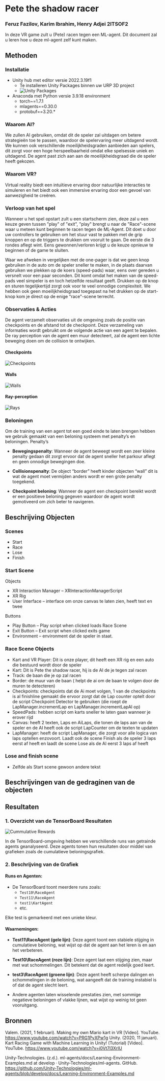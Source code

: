 
# Pete the shadow racer
### Feruz Fazilov, Karim Ibrahim, Henry Adjei 2ITSOF2

In deze VR game zult u (Pete) racen tegen een ML-agent. Dit document zal u leren hoe u deze ml-agent zelf kunt maken.

## Methoden
### Installatie
- Unity hub met editor versie 2022.3.19f1
  - Te installeren Unity Packages binnen uw URP 3D project
  - ![Unity Packages](/Images/packages.png)
- Anaconda met Python versie 3.9.18 environment 
  - torch~=1.7.1
  - mlagents==0.30.0
  - protobuf==3.20.*

### Waarom AI?
We zullen AI gebruiken, omdat dit de speler zal uitdagen om betere strategieën toe te passen, waardoor de spelervaring meer uitdagend wordt.  We kunnen ook verschillende moeilijkheidsgraden aanbieden aan spelers, dit zorgt voor een hoge herspeelbaarheid omdat elke spelsessie uniek en uitdagend. De agent past zich aan aan de moeilijkheidsgraad die de speler heeft gekozen. 

### Waarom VR?
Virtual reality biedt een intuïtieve ervaring door natuurlijke interacties te simuleren en het biedt ook een immersive ervaring door een gevoel van aanwezigheid te creëren.

### Verloop van het spel
Wanneer u het spel opstart zult u een startscherm zien, deze zal u een keuze geven tussen "play" of "exit", "play" brengt u naar de "Race"-scene waar u meteen kunt beginnen te racen tegen de ML-Agent. Dit doet u door uw controllers te gebruiken om het stuur vast te pakken met de grip knoppen en op de triggers te drukken om vooruit te gaan. De eerste die 3 rondes aflegt wint. Eens gewonnen/verloren krijgt u de keuze opnieuw te beginnen of de game te sluiten. 

Waar we afweken in vergelijken met de one-pager is dat we geen knop gebruiken in de auto om de speler sneller te maken, in de plaats daarvan gebruiken we plekken op de koers (speed-pads) waar, eens over gereden u versnelt voor een paar seconden. Dit komt omdat het maken van de speed-pads veel simpeler is en toch hetzelfde resultaat geeft. Drukken op de knop en sturen tegelijkertijd zorgt ook voor te veel onnodige complexiteit. We hebben ook geen moeilijkheidsgraad toegepast na het drukken op de start-knop kom je direct op de enige "race"-scene terrecht.

### Observaties & Acties
De agent verzamelt observaties uit de omgeving zoals de positie van checkpoints en de afstand tot de checkpoint. Deze verzameling van informaties wordt gebruikt om de volgende actie van een agent te bepalen. De ray perception van de agent een muur detecteert, zal de agent een lichte beweging doen om de collision te ontwijken.
#### Checkpoints
![Checkpoints](/Images/checkpoints.png)
#### Walls
![Walls](/Images/walls.png)
#### Ray-perception
![Rays](/Images/rays.png)

### Beloningen
Om de training van een agent tot een goed einde te laten brengen hebben we gebruik gemaakt van een beloning systeem met penalty’s en beloningen.
Penalty’s
- **Bewegingspenalty**: Wanneer de agent beweegt wordt een zeer kleine penalty gedaan dit zorgt ervoor dat de agent sneller het parkour aflegt en geen onnodige bewegingen doe.

- **Collisionspenalty**: De object “border” heeft kinder objecten “wall” dit is wat de agent moet vermijden anders wordt er een grote penalty toegekend.

- **Checkpoint beloning**: Wanneer de agent een checkpoint bereikt wordt er een positieve beloning gegeven waardoor de agent wordt gemotiveerd om zich beter te navigeren.

## Beschrijving Objecten
### Scenes
- Start
- Race
- Lose
- Finish

### Start Scene
Objects
- XR Interaction Manager – XRInteractionManagerScript
- XR Rig
- User Interface – interface om onze canvas te laten zien, heeft text en twee

Buttons
- Play Button – Play script when clicked loads Race Scene
- Exit Button – Exit script when clicked exits game
- Environment – environment dat de speler in staat.

### Race Scene Objects
- Kart and VR Player: Dit is onze player, dit heeft een XR rig en een auto die bestuurd wordt door de speler
- Kart: Dit is Pete the shadow racer, hij is de AI de je tegen zal racen
- Track: de baan die je op zal racen
- Border: de muur van de baan ( helpt de ai om de baan te volgen door de muren te detecteren)
- Checkpoints: checkpoints dat de Ai moet volgen, 1 van de checkpoints is al finishline gemaakt die ervoor zorgt dat de Lap counter optelt door de script Checkpoint Detector te gebruiken (die roept de LapManager.incrementLap en LapManager.incrementLapAI op)
- SpeedPads: hebben script om karts sneller te laten gaan wanneer je erover rijd
- Canvas: heeft 2 texten, Laps en AiLaps, die tonen de laps aan van de speler en de AI heeft ook de script LapCounter om de texten te updaten
- LapManager: heeft de script LapManager, die zorgt voor alle logica van laps optellen enzovoort. Laadt ook de scene Finish als de speler 3 laps eerst af heeft en laadt de scene Lose als de AI eerst 3 laps af heeft

### Lose and finish scene
- Zelfde als Start scene gewoon andere tekst
## Beschrijvingen van de gedraginen van de objecten


## Resultaten

### 1. Overzicht van de TensorBoard Resultaten
![Cummulative Rewards](/Images/cummulative.png)

In de TensorBoard-omgeving hebben we verschillende runs van getrainde agents geanalyseerd. Deze agents tonen hun resultaten door middel van grafieken zoals de cumulatieve beloningsgrafiek.

### 2. Beschrijving van de Grafiek

#### Runs en Agenten:
- De TensorBoard toont meerdere runs zoals:
  - `Test10\RaceAgent`
  - `Test11\RaceAgent`
  - `test1\KartAgent`
  - etc.

Elke test is gemarkeerd met een unieke kleur.

#### Waarnemingen:
- **Test11\RaceAgent (gele lijn)**: Deze agent toont een stabiele stijging in cumulatieve beloning, wat wijst op dat de agent aan het leren is en aan het verbeteren.
- **Test10\RaceAgent (roze lijn)**: Deze agent laat een stijging zien, maar met wat schommelingen. Dit betekent dat de agent redelijk goed leert.
- **test3\RaceAgent (groene lijn)**: Deze agent heeft scherpe dalingen en schommelingen in de beloning, wat aangeeft dat de training instabiel is of dat de agent slecht leert.

- Andere agenten laten wisselende prestaties zien, met sommige negatieve beloningen of vlakke lijnen, wat wijst op weinig tot geen vooruitgang.

## Bronnen
Valem. (2021, 1 februari). Making my own Mario kart in VR [Video]. YouTube. https://www.youtube.com/watch?v=PRG1PyXPw1g
Unity. (2020, 11 januari). Kart Racing Game with Machine Learning in Unity! (Tutorial) [Video]. YouTube. https://www.youtube.com/watch?v=i0Vt7l3XrIU

Unity-Technologies. (z.d.). ml-agents/docs/Learning-Environment-Examples.md at develop · Unity-Technologies/ml-agents. GitHub. https://github.com/Unity-Technologies/ml-agents/blob/develop/docs/Learning-Environment-Examples.md
